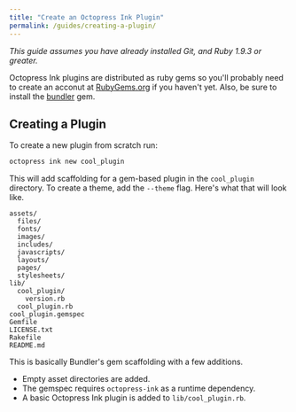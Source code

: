 ```yaml
---
title: "Create an Octopress Ink Plugin"
permalink: /guides/creating-a-plugin/
---
```


*This guide assumes you have already installed Git, and Ruby 1.9.3 or greater.*

Octopress Ink plugins are distributed as ruby gems so you'll probably need to create an acconut at [RubyGems.org](https://rubygems.org/sign_up) if you haven't yet. Also, be sure to install the [bundler](http://bundler.io) gem.

## Creating a Plugin

To create a new plugin from scratch run:

```sh
octopress ink new cool_plugin
```

This will add scaffolding for a gem-based plugin in the `cool_plugin` directory. To create a theme, add the `--theme` flag.  Here's what that will look like.

```
assets/
  files/
  fonts/
  images/
  includes/
  javascripts/
  layouts/
  pages/
  stylesheets/
lib/
  cool_plugin/
    version.rb
  cool_plugin.rb
cool_plugin.gemspec
Gemfile
LICENSE.txt
Rakefile
README.md
```

This is basically Bundler's gem scaffolding with a few additions.

- Empty asset directories are added.
- The gemspec requires `octopress-ink` as a runtime dependency.
- A basic Octopress Ink plugin is added to `lib/cool_plugin.rb`.

